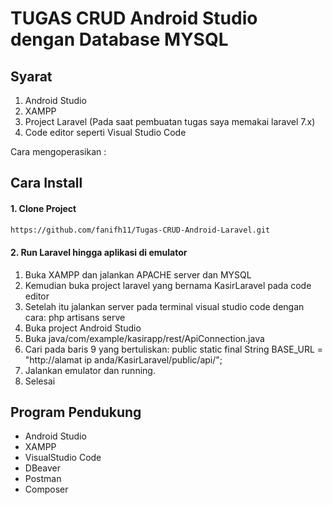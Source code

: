 # TUGAS CRUD Android Studio dengan Database MYSQL

## Syarat
1. Android Studio
2. XAMPP
3. Project Laravel (Pada saat pembuatan tugas saya memakai laravel 7.x)
4. Code editor seperti Visual Studio Code

Cara mengoperasikan :

## Cara Install
#### 1. Clone Project

```bash
https://github.com/fanifh11/Tugas-CRUD-Android-Laravel.git
```
#### 2. Run Laravel hingga aplikasi di emulator
1. Buka XAMPP dan jalankan APACHE server dan MYSQL
2. Kemudian buka project laravel yang bernama KasirLaravel pada code editor 
3. Setelah itu jalankan server pada terminal visual studio code dengan cara: php artisans serve
4. Buka project Android Studio
5. Buka java/com/example/kasirapp/rest/ApiConnection.java
6. Cari pada baris 9 yang bertuliskan: public static final String BASE_URL = "http://alamat ip anda/KasirLaravel/public/api/"; 
7. Jalankan emulator dan running.
8. Selesai



## Program Pendukung
- Android Studio
- XAMPP
- VisualStudio Code
- DBeaver
- Postman 
- Composer
